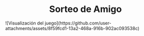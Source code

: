 <h1 align="center"> Sorteo de Amigo </h1>
![Visualización del juego](https://github.com/user-attachments/assets/8f59fcd1-13a2-468a-916b-902ac093538c)

